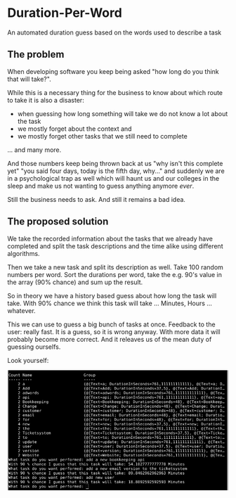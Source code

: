 # Duration-Per-Word

An automated duration guess based on the words used to describe a task

## The problem

When developing software you keep being asked "how long do you think that will take?". 

While this is a necessary thing for the business to know about which route to take it is also a disaster: 

- when guessing how long something will take we do not know a lot about the task
- we mostly forget about the context and
- we mostly forget other tasks that we still need to complete

... and many more.

And those numbers keep being thrown back at us "why isn't this complete yet" "you said four days, today is the fifth day, why..." and suddenly we are in a psychological trap as well which will haunt us and our colleges in the sleep and make us not wanting to guess anything anymore _ever_.

Still the business needs to ask. And still it remains a bad idea.

## The proposed solution

We take the recorded information about the tasks that we already have completed and split the task descriptions and the time alike using different algorithms.

Then we take a new task and split its description as well. Take 100 random numbers per word. Sort the durations per word, take the e.g. 90's value in the array (90% chance) and sum up the result.

So in theory we have a history based guess about how long the task will take. With 90% chance we think this task will take ... Minutes, Hours ... whatever.

This we can use to guess a big bunch of tasks at once. Feedback to the user: really fast. It is a guess, so it is wrong anyway. With more data it will probably become more correct. And it releaves us of the mean duty of guessing ourselfs.

Look yourself:

![experiment.ps1](images/experiment.ps1.png)







